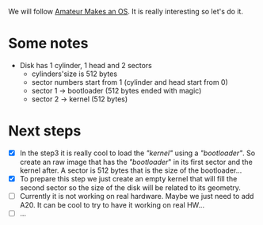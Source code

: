 We will follow [Amateur Makes an OS](https://www.youtube.com/playlist?list=PLT7NbkyNWaqajsw8Xh7SP9KJwjfpP8TNX). It is really interesting so let's do it.

# Some notes

- Disk has 1 cylinder, 1 head and 2 sectors
  - cylinders'size is 512 bytes
  - sector numbers start from 1 (cylinder and head start from 0)
  - sector 1 -> bootloader (512 bytes ended with magic)
  - sector 2 -> kernel (512 bytes)

# Next steps

- [x] In the step3 it is really cool to load the *"kernel"* using a *"bootloader"*.
So create an raw image that has the *"bootloader*" in its first sector and the kernel
after. A sector is 512 bytes that is the size of the bootloader...
- [x] To prepare this step we just create an empty kernel that will fill the second sector
so the size of the disk will be related to its geometry.
- [ ] Currently it is not working on real hardware. Maybe we just need to add A20. It can
be cool to try to have it working on real HW...
- [ ] ...
